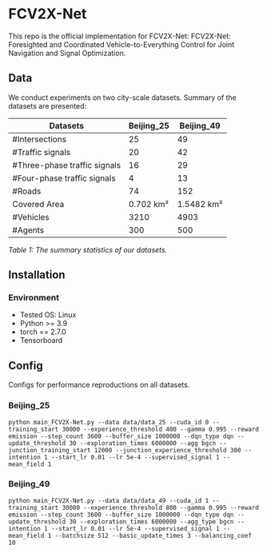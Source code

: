 # FCV2X-Net

This repo is the official implementation for FCV2X-Net:
FCV2X-Net: Foresighted and Coordinated Vehicle-to-Everything Control for Joint Navigation and Signal Optimization.

<!-- ## Overall architecture
This work aims to construct a prediction framework that predicts high-resolution carbon emissions with open data of satellite images and POI. 
![Overall framework](framework.png) -->


## Data
We conduct experiments on two city-scale datasets. Summary of the datasets are presented:

| Datasets                        | Beijing_25 | Beijing_49 |
|--------------------------------|------------|------------|
| #Intersections                 | 25         | 49         |
| #Traffic signals               | 20         | 42         |
| #Three-phase traffic signals   | 16         | 29         |
| #Four-phase traffic signals    | 4          | 13         |
| #Roads                         | 74         | 152        |
| Covered Area                   | 0.702 km²  | 1.5482 km² |
| #Vehicles                      | 3210       | 4903       |
| #Agents                        | 300        | 500        |

*Table 1: The summary statistics of our datasets.*

<!-- Due to the size limit of github, we have stored the data in an anonymous google drive link: https://drive.google.com/drive/folders/1_HHa5X6nLiB4mHfEIn42jb5fwc64nf0v?usp=sharing. 
[Due to cloud storage limit, we only update the Beijing dataset. All other datasets are available through email requests.] 
Please download them and place them inside /data. -->

## Installation
### Environment
- Tested OS: Linux
- Python >= 3.9
- torch == 2.7.0
- Tensorboard


## Config 
Configs for performance reproductions on all datasets. 


### Beijing_25
```
python main_FCV2X-Net.py --data data/data_25 --cuda_id 0 --training_start 30000 --experience_threshold 400 --gamma 0.995 --reward emission --step_count 3600 --buffer_size 1000000 --dqn_type dqn --update_threshold 30 --exploration_times 6000000 --agg bgcn --junction_training_start 12000 --junction_experience_threshold 300 --intention 1 --start_lr 0.01 --lr 5e-4 --supervised_signal 1 --mean_field 1
```

### Beijing_49
```
python main_FCV2X-Net.py --data data/data_49 --cuda_id 1 --training_start 30000 --experience_threshold 800 --gamma 0.995 --reward emission --step_count 3600 --buffer_size 1000000 --dqn_type dqn --update_threshold 30 --exploration_times 6000000 --agg_type bgcn --intention 1 --start_lr 0.01 --lr 5e-4 --supervised_signal 1 --mean_field 1 --batchsize 512 --basic_update_times 3 --balancing_coef 10
```